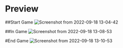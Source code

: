 # Preview

##Start Game
![Screenshot from 2022-09-18 13-04-42](https://user-images.githubusercontent.com/74386536/190919589-310cf2fa-728e-40ad-abbb-67e58fa7f513.png)

##In Game
![Screenshot from 2022-09-18 13-08-53](https://user-images.githubusercontent.com/74386536/190919626-1e1653f3-2391-4e63-baf7-fc82e56dc2ba.png)

#End Game
![Screenshot from 2022-09-18 13-10-53](https://user-images.githubusercontent.com/74386536/190919729-05f49c81-af3d-4e83-94f7-625337e0479b.png)
